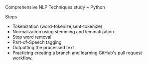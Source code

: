 Comprehensive NLP Techniques study ~ Python

Steps
- Tokenization (word-tokenize,sent-tokenize)
- Normalization using stemming and lemmatization
- Stop word removal 
- Part-of-Speech tagging
- Outputting the processed text
- Practicing creating a branch and learning GitHub's pull request workflow.
